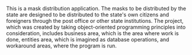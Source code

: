 This is a mask distribution application. 
The masks to be distributed by the state are designed to be distributed to the state's own citizens and foreigners through the post office or other state institutions.
The project, which was created by taking object-oriented programming principles into consideration,
includes business area, which is the area where work is done, entities area, which is imagined as database operations, and workaround areas, where the program is run.
